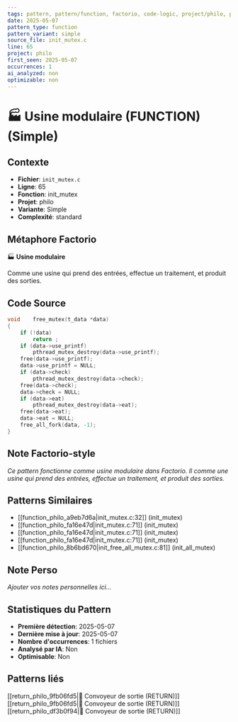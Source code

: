 ```yaml
---
tags: pattern, pattern/function, factorio, code-logic, project/philo, pattern/variant/simple
date: 2025-05-07
pattern_type: function
pattern_variant: simple
source_file: init_mutex.c
line: 65
project: philo
first_seen: 2025-05-07
occurrences: 1
ai_analyzed: non
optimizable: non
---
```


# 🏭 Usine modulaire (FUNCTION) (Simple)

## Contexte
- **Fichier**: `init_mutex.c`
- **Ligne**: 65
- **Fonction**: init_mutex
- **Projet**: philo
- **Variante**: Simple
- **Complexité**: standard

## Métaphore Factorio
🏭 **Usine modulaire**

Comme une usine qui prend des entrées, effectue un traitement, et produit des sorties.

## Code Source
```c
void	free_mutex(t_data *data)
{
	if (!data)
		return ;
	if (data->use_printf)
		pthread_mutex_destroy(data->use_printf);
	free(data->use_printf);
	data->use_printf = NULL;
	if (data->check)
		pthread_mutex_destroy(data->check);
	free(data->check);
	data->check = NULL;
	if (data->eat)
		pthread_mutex_destroy(data->eat);
	free(data->eat);
	data->eat = NULL;
	free_all_fork(data, -1);
}
```

## Note Factorio-style
*Ce pattern fonctionne comme usine modulaire dans Factorio. Il comme une usine qui prend des entrées, effectue un traitement, et produit des sorties.*

## Patterns Similaires
- [[function_philo_a9eb7d6a|init_mutex.c:32]] (init_mutex)
- [[function_philo_fa16e47d|init_mutex.c:71]] (init_mutex)
- [[function_philo_fa16e47d|init_mutex.c:71]] (init_mutex)
- [[function_philo_fa16e47d|init_mutex.c:71]] (init_mutex)
- [[function_philo_8b6bd670|init_free_all_mutex.c:81]] (init_all_mutex)

## Note Perso
*Ajouter vos notes personnelles ici...*

## Statistiques du Pattern
- **Première détection**: 2025-05-07
- **Dernière mise à jour**: 2025-05-07
- **Nombre d'occurrences**: 1 fichiers
- **Analysé par IA**: Non
- **Optimisable**: Non

## Patterns liés
[[return_philo_9fb06fd5|🚚 Convoyeur de sortie (RETURN)]]
[[return_philo_9fb06fd5|🚚 Convoyeur de sortie (RETURN)]]
[[return_philo_df3b0f94|🚚 Convoyeur de sortie (RETURN)]]
